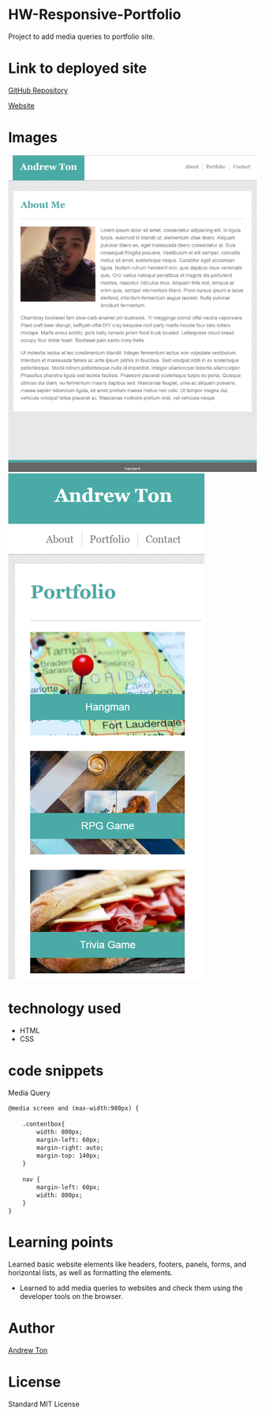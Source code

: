 <!-- Put the name of the project after the # -->
<!-- the # means h1  -->
# HW-Responsive-Portfolio

<!-- Put a description of what the project is -->
Project to add media queries to portfolio site.

# Link to deployed site
<!-- make a link to the deployed site --> 
<!-- [What the user will see](the link to the deployed site) -->
[GitHub Repository](https://github.com/atton88/Responsive-Portfolio)

[Website](https://atton88.github.io/Responsive-Portfolio/)

# Images
<!-- take a picture of the image and add it into the readme  -->
<!-- ![image title](path or link to image) -->
![About Me](assets/images/Capture.PNG)
![Portfolio](assets/images/Capture2.PNG)

# technology used
<!-- make a list of technology used -->
<!-- what you used for this web app, like html css -->

<!-- 
1. First ordered list item
2. Another item
⋅⋅* Unordered sub-list. 
1. Actual numbers don't matter, just that it's a number
⋅⋅1. Ordered sub-list
4. And another item. 
-->

- HTML
- CSS

# code snippets
<!-- put snippets of code inside ``` ``` so it will look like code -->
<!-- if you want to put blockquotes use a > -->

Media Query
```
@media screen and (max-width:980px) {

    .contentbox{
        width: 800px;
        margin-left: 60px;
        margin-right: auto;
        margin-top: 140px;
    }
    
    nav {
        margin-left: 60px;
        width: 800px;
    }
}
```

# Learning points
<!-- Learning points where you would write what you thought was helpful -->
Learned basic website elements like headers, footers, panels, forms, and horizontal lists, as well as formatting the elements.

- Learned to add media queries to websites and check them using the developer tools on the browser.


# Author 
<!-- make a link to the deployed site and have your name as the link -->
[Andrew Ton](https://github.com/atton88)

# License
Standard MIT License